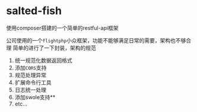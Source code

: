 # salted-fish
使用composer搭建的一个简单的restful-api框架

公司使用的一个`flightphp`小众框架，功能不能够满足日常的需要，架构也不够合理
简单的进行了一下封装，架构的规范

1. 统一规范化数据返回格式
1. 添加`CORS`支持
2. 规范处理异常
3. 扩展命令行工具
4. 日志统一处理
5. 添加swole支持**
6. etc...